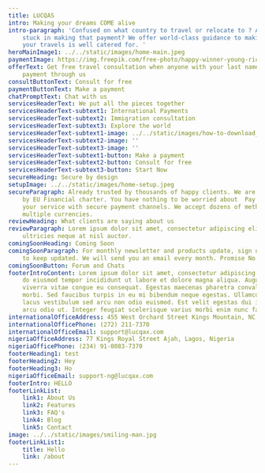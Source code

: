 ```yaml
---
title: LUCQAS
intro: Making your dreams COME alive
intro-paragraph: 'Confused on what country to travel or relocate to ? Are you
    stuck in making that payment? We offer world-class guidance to making sure
    your travels is well catered for. '
heroMainImage1: ../../static/images/home-main.jpeg
paymentImage: https://img.freepik.com/free-photo/happy-winner-young-rich-african-american-man-casual-t-shirt-holding-money_255757-5489.jpg?size=626&ext=jpg
offerText: Get free travel consultation when anyone with your last name makes a
    payment through us
consultButtonText: Consult for free
paymentButtonText: Make a payment
chatPromptText: Chat with us
servicesHeaderText: We put all the pieces together
servicesHeaderText-subtext1: International Payments
servicesHeaderText-subtext2: Immigration consultation
servicesHeaderText-subtext3: Explore the world
servicesHeaderText-subtext1-image: ../../static/images/how-to-download_youtube-videos_thumb1200_4-3.jpg
servicesHeaderText-subtext2-image: ''
servicesHeaderText-subtext3-image: ''
servicesHeaderText-subtext1-button: Make a payment
servicesHeaderText-subtext2-button: Consult for free
servicesHeaderText-subtext3-button: Start Now
secureHeading: Secure by design
setupImage: ../../static/images/home-setup.jpeg
secureParagraph: Already trusted by thousands of happy clients. We are protected
    by EU Financial charter. You have nothing to be worried about  Pay for all
    your service with secure payment channels. We accept dozens of methods across
    multiple currencies.
reviewHeading: What clients are saying about us
reviewParagraph: Lorem ipsum dolor sit amet, consectetur adipiscing elit. Sed
    ultricies neque at nisl auctor.
comingSoonHeading: Coming Soon
comingSoonParagraph: For monthly newsletter and products update, sign up below
    to keep updated. We will send you an email every month. Promise No Spam.
comingSoonButton: Forum and Chats
footerIntroContent: Lorem ipsum dolor sit amet, consectetur adipiscing elit, sed
    do eiusmod tempor incididunt ut labore et dolore magna aliqua. Augue lacus
    viverra vitae congue eu consequat. Egestas maecenas pharetra convallis posuere
    morbi. Sed faucibus turpis in eu mi bibendum neque egestas. Ullamcorper a
    lacus vestibulum sed arcu non odio euismod. Est velit egestas dui id ornare
    arcu odio ut. Integer feugiat scelerisque varius morbi enim nunc faucibus.
internationalOfficeAddress: 455 West Orchard Street Kings Mountain, NC, 28097
internationalOfficePhone: (272) 211-7370
internationalOfficeEmail: support@lucqax.com
nigeriaOfficeAddress: 77 Kings Royal Street Ajah, Lagos, Nigeria
nigeriaOfficePhone: (234) 91-0083-7370
footerHeading1: test
footerHeading2: Hey
footerHeading3: Ho
nigeriaOfficeEmail: support-ng@lucqax.com
footerIntro: HELLO
footerLinkList:
    link1: About Us
    link2: Features
    link3: FAQ's
    link4: Blog
    link5: Contact
image: ../../static/images/smiling-man.jpg
footerLinkList1:
    title: Hello
    link: /about
---
```

